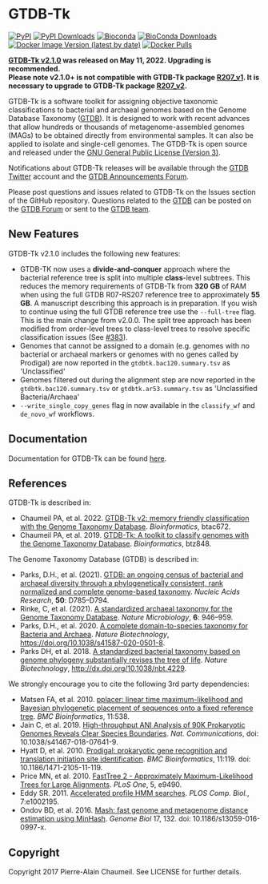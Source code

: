 # GTDB-Tk

[![PyPI](https://img.shields.io/pypi/v/gtdbtk.svg)](https://pypi.python.org/pypi/gtdbtk)
[![PyPI Downloads](https://pepy.tech/badge/gtdbtk)](https://pepy.tech/project/gtdbtk)
[![Bioconda](https://img.shields.io/conda/vn/bioconda/gtdbtk.svg?color=43b02a)](https://anaconda.org/bioconda/gtdbtk)
[![BioConda Downloads](https://img.shields.io/conda/dn/bioconda/gtdbtk.svg?style=flag&label=downloads&color=43b02a)](https://anaconda.org/bioconda/gtdbtk)
[![Docker Image Version (latest by date)](https://img.shields.io/docker/v/ecogenomic/gtdbtk?sort=date&color=299bec&label=docker)](https://hub.docker.com/r/ecogenomic/gtdbtk)
[![Docker Pulls](https://img.shields.io/docker/pulls/ecogenomic/gtdbtk?color=299bec&label=pulls)](https://hub.docker.com/r/ecogenomic/gtdbtk)

<b>[GTDB-Tk v2.1.0](https://ecogenomics.github.io/GTDBTk/announcements.html) was released on May 11, 2022. Upgrading is recommended.</b>  
<b> Please note v2.1.0+ is not compatible with GTDB-Tk package [R207_v1](https://data.gtdb.ecogenomic.org/releases/latest/auxillary_files/gtdbtk_data.tar.gz). It is necessary to upgrade to GTDB-Tk package [R207_v2](https://data.gtdb.ecogenomic.org/releases/latest/auxillary_files/gtdbtk_v2_data.tar.gz).</b>

GTDB-Tk is a software toolkit for assigning objective taxonomic classifications to bacterial and archaeal genomes based on the Genome Database Taxonomy ([GTDB](https://gtdb.ecogenomic.org/)). It is designed to work with recent advances that allow hundreds or thousands of metagenome-assembled genomes (MAGs) to be obtained directly from environmental samples. It can also be applied to isolate and single-cell genomes. The GTDB-Tk is open source and released under the [GNU General Public License (Version 3)](https://www.gnu.org/licenses/gpl-3.0.en.html).

Notifications about GTDB-Tk releases will be available through the [GTDB Twitter](https://twitter.com/ace_gtdb) account and the [GTDB Announcements Forum](https://forum.gtdb.ecogenomic.org/c/announcements/10).

Please post questions and issues related to GTDB-Tk on the Issues section of the GitHub repository. Questions related to the [GTDB](https://gtdb.ecogenomic.org/) can be posted on the [GTDB Forum](https://forum.gtdb.ecogenomic.org/) or sent to the [GTDB team](https://gtdb.ecogenomic.org/about).

## New Features

GTDB-Tk v2.1.0 includes the following new features:
- GTDB-TK now uses a **divide-and-conquer** approach where the bacterial reference tree is split into multiple **class**-level subtrees. This reduces the memory requirements of GTDB-Tk from **320 GB** of RAM when using the full GTDB R07-RS207 reference tree to approximately **55 GB**. A manuscript describing this approach is in preparation. If you wish to continue using the full GTDB reference tree use the `--full-tree` flag.  
This is the main change from v2.0.0. The split tree approach has been modified from order-level trees to class-level trees to resolve specific classification issues (See [#383](https://github.com/Ecogenomics/GTDBTk/issues/383)). 
- Genomes that cannot be assigned to a domain (e.g. genomes with no bacterial or archaeal markers or genomes with no genes called by Prodigal) are now reported in the `gtdbtk.bac120.summary.tsv` as 'Unclassified'
- Genomes filtered out during the alignment step are now reported in the `gtdbtk.bac120.summary.tsv` or `gtdbtk.ar53.summary.tsv` as 'Unclassified Bacteria/Archaea'
- `--write_single_copy_genes` flag in now available in the `classify_wf` and `de_novo_wf` workflows.


## Documentation
Documentation for GTDB-Tk can be found [here](https://ecogenomics.github.io/GTDBTk/).

## References

GTDB-Tk is described in:

* Chaumeil PA, et al. 2022. [GTDB-Tk v2: memory friendly classification with the Genome Taxonomy Database](https://academic.oup.com/bioinformatics/advance-article-abstract/doi/10.1093/bioinformatics/btac672/6758240?utm_source=advanceaccess&utm_campaign=bioinformatics&utm_medium=email). <i>Bioinformatics</i>, btac672.
* Chaumeil PA, et al. 2019. [GTDB-Tk: A toolkit to classify genomes with the Genome Taxonomy Database](https://academic.oup.com/bioinformatics/advance-article-abstract/doi/10.1093/bioinformatics/btz848/5626182). <i>Bioinformatics</i>, btz848.

The Genome Taxonomy Database (GTDB) is described in:

* Parks, D.H., et al. (2021). [GTDB: an ongoing census of bacterial and archaeal diversity through a phylogenetically consistent, rank normalized and complete genome-based taxonomy](https://academic.oup.com/nar/advance-article/doi/10.1093/nar/gkab776/6370255). <i>Nucleic Acids Research</i>, <b>50</b>: D785–D794.
* Rinke, C, et al. (2021). [A standardized archaeal taxonomy for the Genome Taxonomy Database](https://www.nature.com/articles/s41564-021-00918-8). <i>Nature Microbiology</i>, <b>6</b>: 946–959.
* Parks, D.H., et al. 2020. [A complete domain-to-species taxonomy for Bacteria and Archaea](https://rdcu.be/b3OI7). <i>Nature Biotechnology</i>, https://doi.org/10.1038/s41587-020-0501-8.
* Parks DH, et al. 2018. [A standardized bacterial taxonomy based on genome phylogeny substantially revises the tree of life](https://www.nature.com/articles/nbt.4229). <i>Nature Biotechnology</i>, http://dx.doi.org/10.1038/nbt.4229.
 

We strongly encourage you to cite the following 3rd party dependencies:

* Matsen FA, et al. 2010. [pplacer: linear time maximum-likelihood and Bayesian phylogenetic placement of sequences onto a fixed reference tree](https://www.ncbi.nlm.nih.gov/pubmed/21034504). <i>BMC Bioinformatics</i>, 11:538.
* Jain C, et al. 2019. [High-throughput ANI Analysis of 90K Prokaryotic Genomes Reveals Clear Species Boundaries](https://www.nature.com/articles/s41467-018-07641-9). <i>Nat. Communications</i>, doi: 10.1038/s41467-018-07641-9.
* Hyatt D, et al. 2010. [Prodigal: prokaryotic gene recognition and translation initiation site identification](https://www.ncbi.nlm.nih.gov/pubmed/20211023). <i>BMC Bioinformatics</i>, 11:119. doi: 10.1186/1471-2105-11-119.
* Price MN, et al. 2010. [FastTree 2 - Approximately Maximum-Likelihood Trees for Large Alignments](https://www.ncbi.nlm.nih.gov/pmc/articles/PMC2835736/). <i>PLoS One</i>, 5, e9490.
* Eddy SR. 2011. [Accelerated profile HMM searches](https://www.ncbi.nlm.nih.gov/pubmed/22039361). <i>PLOS Comp. Biol.</i>, 7:e1002195.
* Ondov BD, et al. 2016. [Mash: fast genome and metagenome distance estimation using MinHash](https://genomebiology.biomedcentral.com/articles/10.1186/s13059-016-0997-x). <i>Genome Biol</i> 17, 132. doi: 10.1186/s13059-016-0997-x.

## Copyright

Copyright 2017 Pierre-Alain Chaumeil. See LICENSE for further details.
